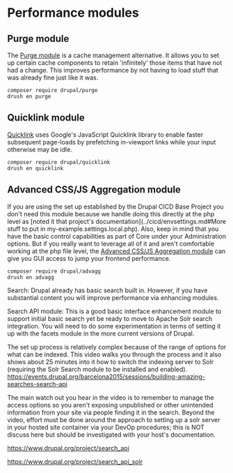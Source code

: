 
# Performance modules

## Purge module

The [Purge module](https://www.drupal.org/project/purge) is a cache management alternative.  It allows you to set up certain cache components to retain 'infinitely' those items that have not had a change.  This improves performance by not having to load stuff that was already fine just like it was. 

`composer require drupal/purge`<br>
`drush en purge`


## Quicklink module

[Quicklink](https://www.drupal.org/project/quicklink) uses Google's JavaScript Quicklink library to enable faster subsequent page-loads by prefetching in-viewport links while your input otherwise may be idle.

`composer require drupal/quicklink`<br>
`drush en quicklink`

## Advanced CSS/JS Aggregation module 

If you are using the set up established by the Drupal CICD Base Project you don't need this module because we handle doing this directly at the php level as [noted it that project's documentation](../cicd/envsettings.md#More stuff to put in my-example.settings.local.php).  Also, keep in mind that you have the basic control capabilities as part of Core under your Administration options.  But if you really want to leverage all of it and aren't comfortable working at the php file level, the [Advanced CSS/JS Aggregation module](https://www.drupal.org/project/advagg) can give you GUI access to jump your frontend performance.

`composer require drupal/advagg`<br>
`drush en advagg`







Search:
Drupal already has basic search built in.  However, if you have substantial content you will improve performance via enhancing modules.  

Search API module:
This is a good basic interface enhancement module to support initial basic search yet be ready to move to Apache Solr search integration.  You will need to do some experimentation in terms of setting it up with the facets module in the more current versions of Drupal.  





















The set up process is relatively complex because of the range of options for what can be indexed.  This video walks you through the process and it also shows about 25 minutes into it how to switch the indexing server to Solr (requiring the Solr Search module to be installed and enabled).  https://events.drupal.org/barcelona2015/sessions/building-amazing-searches-search-api


The main watch out you hear in the video is to remember to manage the access options so you aren't exposing unpublished or other unintended information from your site via people finding it in the search.  Beyond the video, effort must be done around the approach to setting up a solr server in your hosted site container via your DevOp procedures; this is NOT discuss here but should be investigated with your host's documentation.

https://www.drupal.org/project/search_api

https://www.drupal.org/project/search_api_solr

